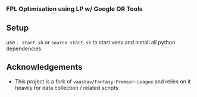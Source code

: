 ### FPL Optimisation using LP w/ Google OR Tools

## Setup

use `. start.sh` or `source start.sh` to start venv and install all python dependencies

## Acknowledgements

- This project is a fork of `vaastav/Fantasy-Premier-League` and relies on it heavily for data collection / related scripts
